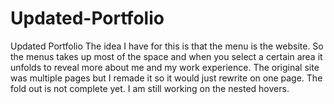 # Updated-Portfolio
Updated Portfolio
The idea I have for this is that the menu is the website. So the menus takes up most of the space and when you select a certain area it unfolds to reveal more about me and my work experience. The original site was multiple pages but I remade it so it would just rewrite on one page.
 The fold out is not complete yet. I am still working on the nested hovers.